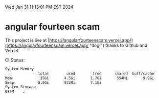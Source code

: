 Wed Jan 31 11:13:01 PM EST 2024

# angular fourteen scam


This project is live at [https://angularfourteenscam.vercel.app/](https://angularfourteenscam.vercel.app/ "dog!") thanks to Github and Vercel.

CI Status: 

```bash
System Memory
               total        used        free      shared  buff/cache   available
Mem:            15Gi       4.5Gi       1.7Gi       554Mi       9.9Gi        10Gi
Swap:          8.0Gi       932Mi       7.1Gi
System Storage
689M	.
```
```bash
